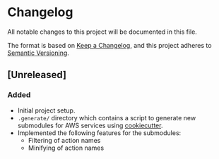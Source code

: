 # Changelog

All notable changes to this project will be documented in this file.

The format is based on [Keep a Changelog](https://keepachangelog.com/en/1.0.0/),
and this project adheres to [Semantic Versioning](https://semver.org/spec/v2.0.0.html).

## [Unreleased]

### Added

- Initial project setup.
- `.generate/` directory which contains a script to generate new submodules for AWS services using [cookiecutter](https://github.com/cookiecutter/cookiecutter).
- Implemented the following features for the submodules:
  - Filtering of action names
  - Minifying of action names
